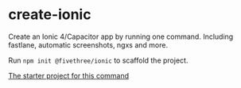 
# create-ionic

Create an Ionic 4/Capacitor app by running one command. Including fastlane, automatic screenshots, ngxs and more.

Run `npm init @fivethree/ionic` to scaffold the project.

[The starter project for this command](https://github.com/fivethree-team/ionic4-capacitor-starter)
